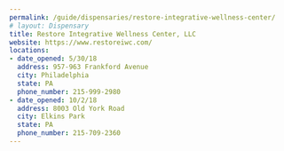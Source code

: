 ```yaml
---
permalink: /guide/dispensaries/restore-integrative-wellness-center/
# layout: Dispensary
title: Restore Integrative Wellness Center, LLC
website: https://www.restoreiwc.com/
locations:
- date_opened: 5/30/18
  address: 957-963 Frankford Avenue
  city: Philadelphia
  state: PA
  phone_number: 215-999-2980
- date_opened: 10/2/18
  address: 8003 Old York Road
  city: Elkins Park
  state: PA
  phone_number: 215-709-2360
---
```




